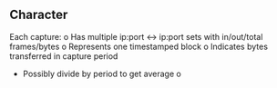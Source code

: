 Character
---------

Each capture:
o Has multiple ip:port <-> ip:port sets with in/out/total frames/bytes
o Represents one timestamped block
o Indicates bytes transferred in capture period
 - Possibly divide by period to get average
o 
